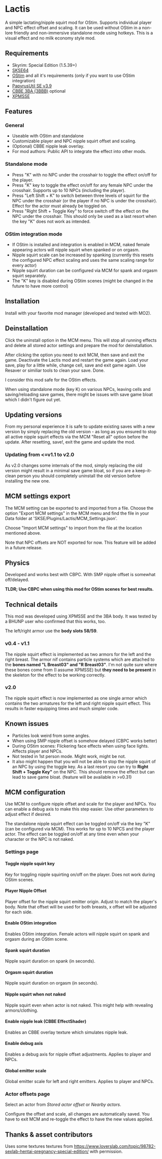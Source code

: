# Lactis
A simple lactating/nipple squirt mod for OStim. Supports individual player and 
NPC effect offset and scaling. 
It can be used without OStim in a non-lore friendly and non-immersive 
standalone mode using hotkeys.
This is a visual effect and no milk economy style mod. 

## Requirements
+ Skyrim: Special Edition (1.5.39+)
+ [SKSE64](https://skse.silverlock.org/) 
+ [OStim](https://www.nexusmods.com/skyrimspecialedition/mods/40725) and all 
  it's requirements (only if you want to use OStim integration)
+ [PapyrusUtil SE v3.9](https://www.nexusmods.com/skyrimspecialedition/mods/13048?tab=files) 
+ [CBBE 3BA (3BBB)](https://www.nexusmods.com/skyrimspecialedition/mods/30174) optional
+ [XPMSSE](https://www.nexusmods.com/skyrimspecialedition/mods/1988?tab=files)

## Features

### General
+ Useable with OStim and standalone
+ Customizable player and NPC nipple squirt offset and scaling.
+ (Optional) CBBE nipple leak overlay. 
+ For mod authors: Public API to integrate the effect into other mods.

### Standalone mode
+ Press "K" with no NPC under the crosshair to toggle the effect on/off for
  the player.
+ Press "K" key to toggle the effect on/off for any female NPC under the 
  crosshair. Supports up to 10 NPCs (including the player).
+ Press "Left Shift + K" to switch between three levels of squirt for the NPC
  under the crosshair (or the player if no NPC is under the crosshair). Effect
  for the actor must already be toggled on.
+ Press "Right Shift + Toggle Key" to force switch off the effect on the NPC
  under the crosshair. This should only be used as a last resort when the key
  "K" does not work as intended.

### OStim integration mode
+ If OStim is installed and integration is enabled in MCM, naked female 
  appearing actors will nipple squirt when spanked or on orgasm.
+ Nipple squirt scale can be increased by spanking (currently this resets the
  configured NPC effect scaling and uses the same scaling range for every 
  actor)
+ Nipple squirt duration can be configured via MCM for spank and orgasm squirt
  separately.
+ The "K" key is disabled during OStim scenes (might be changed in the future
  to have more control)


## Installation
Install with your favorite mod manager (developed and tested with MO2).

## Deinstallation
Click the uninstall option in the MCM menu. This will stop all running effects
and delete all stored actor settings and prepare the mod for deinstallation. 

After clicking the option you need to exit MCM, then save and exit the 
game. Deactivate the Lactis mod and restart the game again. Load your save, 
play for a little while, change cell, save and exit game again.
Use Resaver or similiar tools to clean your save. Done.

I consider this mod safe for the OStim effects.

When using standalone mode (key K) on various NPCs, leaving cells and 
saving/reloading save games, there might be issues with save game bloat which 
I didn't figure out yet. 

## Updating versions
From my personal experience it is safe to update existing saves with a new 
version by simply replacing the old version - as long as you ensured to stop
all active nipple squirt effects via the MCM "Reset all" option before the
update. After resetting, save!, exit the game and update the mod.

### Updating from <=v1.1 to v2.0
As v2.0 changes some internals of the mod, simply replacing the old version
might result in a minimal save game bloat, so if you are a keep-it-clean person
you should completely uninstall the old version before installing the new one.


## MCM settings export
The MCM setting can be exported to and imported from a file. Choose the option
"Export MCM settings" in the MCM menu and find the file in your Data folder at
'SKSE/Plugins/Lactis/MCM_Settings.json'.

Choose "Import MCM settings" to import from the file at the location mentioned
above.

Note that NPC offsets are NOT exported for now. This feature will be added in a
future release.

## Physics
Developed and works best with CBPC. With SMP nipple offset is somewhat 
off/delayed.

**TLDR; Use CBPC when using this mod for OStim scenes for best results.**

## Technical details
This mod was developed using XPMSSE and the 3BA body. It was tested by a BHUNP
user who confirmed that this works, too.

The left/right armor use the **body slots 58/59**.

### v0.4 - v1.1
The nipple squirt effect is implemented as two armors for the left and the 
right breast. The armor nif contains particle systems which are attached to 
the **bones named "L Breast03" and "R Breast03"**. I'm not quite sure where 
these bones come from (I assume XPMSSE) but **they need to be present** in the 
skeleton for the effect to be working correctly.

### v2.0
The nipple squirt effect is now implemented as one single armor which contains
the two armatures for the left and right nipple squirt effect. This results in 
faster equipping times and much simpler code.

## Known issues
+ Particles look weird from some angles.
+ When using SMP nipple offset is somehow delayed (CBPC works better)
+ During OStim scenes: Flickering face effects when using face lights. 
  Affects player and NPCs.
+ Not tested in 1st person mode. Might work, might be not.
+ It also might happen that you will not be able to stop the nipple squirt of 
  an NPC by using the toggle key. As a last resort you can try to 
  **Right Shift + Toggle Key"** on the NPC. This should remove the effect but can
  lead to save game bloat. (feature will be available in >v0.31)

## MCM configuration
Use MCM to configure nipple offset and scale for the player and NPCs. You can 
enable a debug axis to make this step easier.
Use other parameters to adjust effect if desired.

The standalone nipple squirt effect can be toggled on/off via the key "K" (can
be configured via MCM). This works for up to 10 NPCS and the player actor. The
effect can be toggled on/off at any time even when your character or the NPC is
not naked.

### Settings page

#### Toggle nipple squirt key
Key for toggling nipple squirting on/off on the player. Does not work during 
OStim scenes.

#### Player Nipple Offset
Player offset for the nipple squirt emitter origin. Adjust to match the 
player's body. Note that offset will be used for both breasts, x offset will
be adjusted for each side.

#### Enable OStim integration
Enables OStim integration. Female actors will nipple squirt on spank and orgasm
during an OStim scene.

#### Spank squirt duration
Nipple squirt duration on spank (in seconds).

#### Orgasm squirt duration
Nipple squirt duration on orgasm (in seconds).

#### Nipple squirt when not naked
Nipple squirt even when actor is not naked. This might help with revealing 
armors/clothing.

#### Enable nipple leak (CBBE EffectShader)
Enables an CBBE overlay texture which simulates nipple leak.

#### Enable debug axis
Enables a debug axis for nipple offset adjustments. Applies to player and NPCs.

#### Global emitter scale
Global emitter scale for left and right emitters. Applies to player and NPCs.

### Actor offsets page

Select an actor from *Stored actor offset* or *Nearby actors*.

Configure the offset and scale, all changes are automatically saved. You have 
to exit MCM and re-toggle the effect to have the new values applied.

## Thanks & asset contributors
Uses some textures textures from 
https://www.loverslab.com/topic/98782-sexlab-hentai-pregnancy-special-edition/ 
with permission.
